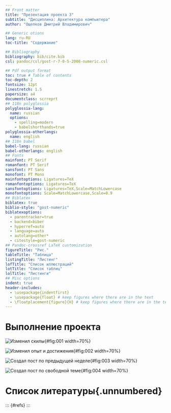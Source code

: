 ```yaml
---
## Front matter
title: "Презентация проекта 3"
subtitle: "Дисциплина: Архитектура компьютера"
author: "Ощепков Дмитрий Владимирович"

## Generic otions
lang: ru-RU
toc-title: "Содержание"

## Bibliography
bibliography: bib/cite.bib
csl: pandoc/csl/gost-r-7-0-5-2008-numeric.csl

## Pdf output format
toc: true # Table of contents
toc-depth: 2
fontsize: 12pt
linestretch: 1.5
papersize: a4
documentclass: scrreprt
## I18n polyglossia
polyglossia-lang:
  name: russian
  options:
	- spelling=modern
	- babelshorthands=true
polyglossia-otherlangs:
  name: english
## I18n babel
babel-lang: russian
babel-otherlangs: english
## Fonts
mainfont: PT Serif
romanfont: PT Serif
sansfont: PT Sans
monofont: PT Mono
mainfontoptions: Ligatures=TeX
romanfontoptions: Ligatures=TeX
sansfontoptions: Ligatures=TeX,Scale=MatchLowercase
monofontoptions: Scale=MatchLowercase,Scale=0.9
## Biblatex
biblatex: true
biblio-style: "gost-numeric"
biblatexoptions:
  - parentracker=true
  - backend=biber
  - hyperref=auto
  - language=auto
  - autolang=other*
  - citestyle=gost-numeric
## Pandoc-crossref LaTeX customization
figureTitle: "Рис."
tableTitle: "Таблица"
listingTitle: "Листинг"
lofTitle: "Список иллюстраций"
lotTitle: "Список таблиц"
lolTitle: "Листинги"
## Misc options
indent: true
header-includes:
  - \usepackage{indentfirst}
  - \usepackage{float} # keep figures where there are in the text
  - \floatplacement{figure}{H} # keep figures where there are in the text
---
```


# Выполнение проекта 

![Изменил скилы](/home/dvothepkov/Screens/1.png){#fig:001 width=70%}

![Изменил опыт и достижения](/home/dvothepkov/Screens/2.png){#fig:002 width=70%}

![Создал пост по предыдущей неделе](/home/dvothepkov/Screens/3.png){#fig:003 width=70%}

![Создал пост по свободной теме](/home/dvothepkov/Screens/4.png){#fig:004 width=70%}

# Список литературы{.unnumbered}

::: {#refs}
:::

